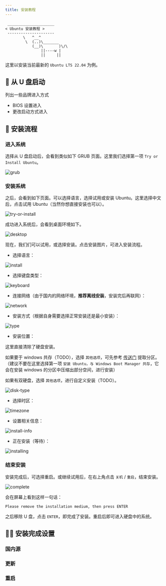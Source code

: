 ```yaml
---
title: 安装教程
---
```


```:no-line-numbers
 _____________________
< Ubuntu 安装教程 >
 ---------------------
        \   ^__^
         \  (..)\_______
            (__)\       )\/\
                ||----w |
                ||     ||
```

这里以安装当前最新的 `Ubuntu LTS 22.04` 为例。

## 💾 从 U 盘启动

列出一些品牌进入方式

- BIOS 设置进入
- 更改启动方式进入

## 🚄 安装流程

### 进入系统

选择从 U 盘启动后，会看到类似如下 GRUB 页面。这里我们选择第一项 `Try or Install Ubuntu`。

![grub](/images/docs/guide/prepare/native/grub.png)

### 安装系统

之后，会看到如下页面。可以选择语言，选择试用或安装 Ubuntu。这里选择中文后，点击试用 Ubuntu（当然你想直接安装也可以）。

![try-or-install](/images/docs/guide/prepare/native/try-or-install.png)

成功进入系统后，会看到桌面环境如下。

![desktop](/images/docs/guide/prepare/native/desktop.png)

现在，我们们可以试用，或选择安装。点击安装图片，可进入安装流程。


- 选择语言：

![install](/images/docs/guide/prepare/native/install.png)

- 选择键盘类型：

![keyboard](/images/docs/guide/prepare/native/keyboard.png)

- 连接网络（由于国内的网络环境，**推荐离线安装**，安装完后再联网）：

![network](/images/docs/guide/prepare/native/network.png)

- 安装方式（根据自身需要选择正常安装还是最小安装）：

![type](/images/docs/guide/prepare/native/type.png)

- 安装位置：

这里直接清除了硬盘安装。

如果要于 windows 共存（TODO），选择 `其他选项`，可先参考 [传送门](https://arch.icekylin.online/rookie/pre-install.html#_4-%E4%B8%BA-archlinux-%E5%88%86%E5%87%BA%E7%A1%AC%E7%9B%98%E7%A9%BA%E9%97%B4-%E5%8F%AF%E9%80%89) 提取分区。（建议不要在这里选择第一项 `安装 Ubuntu，与 Windows Boot Manager 共存`，它会在安装 windows 的分区中压缩出部分空间，进行安装）

如果有双硬盘，选择 `其他选项`，进行自定义安装（TODO）。

![disk-type](/images/docs/guide/prepare/native/disk-type.png)

- 选择时区：

![timezone](/images/docs/guide/prepare/native/timezone.png)

- 设置相关信息：

![install-info](/images/docs/guide/prepare/native/install-info.png)

- 正在安装（等待）：

![installing](/images/docs/guide/prepare/native/installing.png)



### 结束安装

安装完成后，可选择重启。或继续试用后，在右上角点击 `关机` / `重启`，结束安装。

![complete](/images/docs/guide/prepare/native/complete.png)

会在屏幕上看到这样一句话：

`Please remove the installation medium, then press ENTER`

之后移除 U 盘，点击 `ENTER`，即完成了安装。重启后即可进入硬盘中的系统。


## 👨‍💻 安装完成设置

### 国内源

### 更新

### 重启
